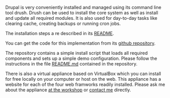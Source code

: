 Drupal is very conveniently installed and managed using its command line tool drush. Drush can be used to install the core system as well as install and update all required modules. It is also used for day-to-day tasks like clearing cache, creating backups or running cron jobs. 

The installation steps a re described in its [README](https://github.com/cocomore/fuxcon2013_drupal#readme).

You can get the code for this implementation from its [github repository](https://github.com/cocomore/fuxcon2013_drupal/).

The repository contains a simple install script that loads all required components and sets up a simple demo configuration. Please follow the instructions in the file [README.md](https://github.com/cocomore/fuxcon2013_drupal#readme) contained in the repository.

There is also a virtual appliance based on VirtualBox which you can install for free locally on your computer or host on the web. This appliance has a website for each of the four web framworks readily installed. Please ask me about the appliance [at the workshop](http://fuxcon.de) or [contact me](http://www.cocomore.com/contact) directly.